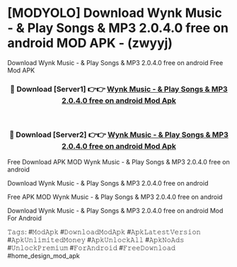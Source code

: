 # [MODYOLO] Download Wynk Music - & Play Songs & MP3 2.0.4.0 free on android MOD APK - (zwyyj)
Download Wynk Music - & Play Songs & MP3 2.0.4.0 free on android Free Mod APK

<div align="center">
<h3>🔴 Download [Server1] 👉👉 <a href="https://apk-comot.site?title=Wynk_Music_-_&_Play_Songs_&_MP3_2.0.4.0_free_on_android">Wynk Music - & Play Songs & MP3 2.0.4.0 free on android Mod Apk</a></h3><br>

<h3>🔴 Download [Server2] 👉👉 <a href="https://apk-comot.site?title=Wynk_Music_-_&_Play_Songs_&_MP3_2.0.4.0_free_on_android">Wynk Music - & Play Songs & MP3 2.0.4.0 free on android Mod Apk</a></h3>
</div>


Free Download APK MOD Wynk Music - & Play Songs & MP3 2.0.4.0 free on android

Download Wynk Music - & Play Songs & MP3 2.0.4.0 free on android 

Free APK MOD Wynk Music - & Play Songs & MP3 2.0.4.0 free on android 

Download Wynk Music - & Play Songs & MP3 2.0.4.0 free on android Mod For Android

𝚃𝚊𝚐𝚜: #𝙼𝚘𝚍𝙰𝚙𝚔 #𝙳𝚘𝚠𝚗𝚕𝚘𝚊𝚍𝙼𝚘𝚍𝙰𝚙𝚔 #𝙰𝚙𝚔𝙻𝚊𝚝𝚎𝚜𝚝𝚅𝚎𝚛𝚜𝚒𝚘𝚗 #𝙰𝚙𝚔𝚄𝚗𝚕𝚒𝚖𝚒𝚝𝚎𝚍𝙼𝚘𝚗𝚎𝚢 #𝙰𝚙𝚔𝚄𝚗𝚕𝚘𝚌𝚔𝙰𝚕𝚕 #𝙰𝚙𝚔𝙽𝚘𝙰𝚍𝚜 #𝚄𝚗𝚕𝚘𝚌𝚔𝙿𝚛𝚎𝚖𝚒𝚞𝚖 #𝙵𝚘𝚛𝙰𝚗𝚍𝚛𝚘𝚒𝚍 #𝙵𝚛𝚎𝚎𝙳𝚘𝚠𝚗𝚕𝚘𝚊𝚍 #home_design_mod_apk